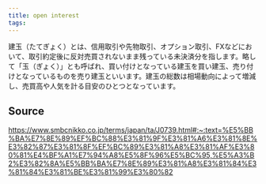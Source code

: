 ```yaml
---
title: open interest
tags: 
---
```


建玉（たてぎょく）とは、信用取引や先物取引、オプション取引、FXなどにおいて、取引約定後に反対売買されないまま残っている未決済分を指します。略して「玉（ぎょく）」とも呼ばれ、買い付けとなっている建玉を買い建玉、売り付けとなっているものを売り建玉といいます。建玉の総数は相場動向によって増減し、売買高や人気を計る目安のひとつとなっています。

## Source
https://www.smbcnikko.co.jp/terms/japan/ta/J0739.html#:~:text=%E5%BB%BA%E7%8E%89%EF%BC%88%E3%81%9F%E3%81%A6%E3%81%8E%E3%82%87%E3%81%8F%EF%BC%89%E3%81%A8%E3%81%AF%E3%80%81%E4%BF%A1%E7%94%A8%E5%8F%96%E5%BC%95,%E5%A3%B2%E3%82%8A%E5%BB%BA%E7%8E%89%E3%81%A8%E3%81%84%E3%81%84%E3%81%BE%E3%81%99%E3%80%82